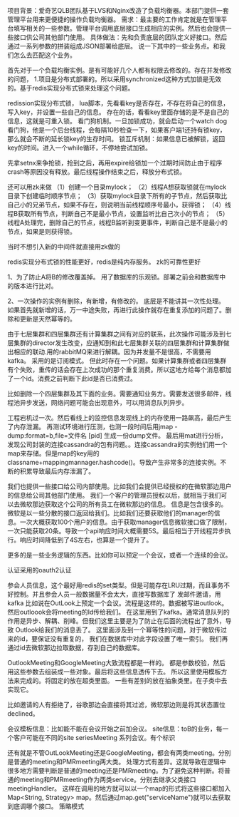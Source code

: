 项目背景：爱奇艺QLB团队基于LVS和Nginx改造了负载均衡器。本部门提供一套管理平台用来更便捷的操作负载均衡器。
需求：最主要的工作肯定就是在管理平台填写相关的一些参数。管理平台调用底层接口生成相应的实例。然后也会提供一些接口供公司其他部门使用。
具体做法：先和负责底层的团队定义好接口。然后通过一系列参数的拼装组成JSON部署给底层。
说一下其中的一些业务点。和我们怎么去匹配这个业务。

首先对于一个负载均衡实例。是有可能好几个人都有权限去修改的。存在并发修改的问题，
1.项目是分布式部署的。所以采用synchronized这种方式加锁是无效的。基于redis实现分布式锁来处理这个问题。

redission实现分布式锁，
lua脚本，先看看key是否存在，不存在将自己的信息，写入key，并设置一些自己的信息。
存在的话，看看key里面存储的是不是自己的信息，这就是可重入锁。
看门狗机制。一旦加锁成功，就会启动一个watch dog看门狗，他是一个后台线程，会每隔10秒检查一下，如果客户端1还持有锁key，那么就会不断的延长锁key的生存时间。
锁互斥机制：如果信息已被解锁，返回key的时间。进入一个while循环，不停地尝试加锁。

先拿setnx来争抢锁，抢到之后，再用expire给锁加一个过期时间防止由于程序crash等原因没有释放。最后线程操作结束之后，释放分布式锁。

还可以用zk来做
（1）创建一个目录mylock；
（2）线程A想获取锁就在mylock目录下创建临时顺序节点；
（3）获取mylock目录下所有的子节点，然后获取比自己小的兄弟节点，如果不存在，则说明当前线程顺序号最小，获得锁；
（4）线程B获取所有节点，判断自己不是最小节点，设置监听比自己次小的节点；
（5）线程A处理完，删除自己的节点，线程B监听到变更事件，判断自己是不是最小的节点，如果是则获得锁。

当时不想引入新的中间件就直接用zk做的

redis实现分布式锁的性能更好，redis是纯内存服务。
 zk的可靠性更好

1、为了防止A将B的修改覆盖掉。
用了数据库的乐观锁。部署之前会和数据库中的版本进行比对。


2、一次操作的实例有删除，有新增，有修改的。 底层是不能讲其一次性处理。
如果首先就新增的话，万一中途失败，再进行此操作就存在重复添加的问题了。删除和更新是天然幂等的。


由于七层集群和四层集群还有计算集群之间有对应的联系，此次操作可能涉及到七层集群的director发生改变，应通知到和此七层集群关联的四层集群和计算集群做出相应的联动.用的rabbitMQ来进行解耦。因为并发量不是很高，不需要用kafka。 采用的是订阅模式。
但此时存在一个问题。如果计算集群或者四层集群有个失败，重传的话会存在上次成功的那个重复消费。所以这地方给每个消息都加了一个id。消费之前判断下此id是否已消费过。


比如删除一个四层集群及其下面的业务。需要通知业务方。需要发送很多邮件，线程池异步发送，网络问题可能会出现意外，可以用消息队列异步。




工程宕机过一次。然后看线上的监控信息发现线上的内存使用一路飙高，最后产生了内存泄漏。
再测试环境进行压测，也测一段时间后用jmap -dump:format=b,file=文件名 [pid] 生成一份dump文件。
最后用mat进行分析，发现公司封装的连接cassandra的包有问题。。连接cassandra的实例他们用一个map来存储。但是map的key用的
classname+mappingmannager.hashcode()。导致产生非常多的连接实例。不断的积累导致最后内存泄漏了。


我们也提供一些接口给公司内部使用。比如我们会提供已经授权的在微软那边用户的信息给公司其他部门使用。
我们一个客户的管理员授权以后，就相当于我们可以去微软那边获取这个公司的所有员工在微软那边的信息。
信息是包含很多的。微软是以一些分散的接口返回给我们。比如我们还要获取他们的manager的信息。一次大概获取100个用户的信息。由于获取manager信息微软接口做了限制，一次只能获取20条。导致一个api响应时间大概需要5S。最后相当于开线程异步执行。响应时间降低到了4S左右，也算是一个提升了。


更多的是一些业务逻辑的东西。比如你可以预定一个会议，或者一个连续的会议。


认证采用的oauth2认证


参会人员信息，这个最好用redis的set类型。但是可能存在LRU过期，而且事务不好控制。并且参会人员一般数据量不会太大，直接写数据库了
发邮件邀请，用kafka
比如说在OutLook上预定一个会议。流程是这样的。数据被写进outlook。然后outloook会将meeting的Id传给我们。
在这里用到了kafka。通常消息队列的作用是异步、解耦、削峰。但我们这里主要是为了防止在后面的流程出了意外，导致
Outlook给我们的消息丢了。  这里面涉及到一个幂等性的问题，对于微软传过来的id，要保证没有重复的，
我们在数据库中对此字段设置了唯一索引。
我们再通过id去微软那边拉取数据，存到自己的数据库。


OutlookMeeting和GoogleMeeting大致流程都是一样的。 都是参数校验，然后用这些参数去组装成一些对象。最后将这些信息透传下去。
所以这里使用模板方法来完成的。将固定的放在超类里面。  一些有差别的放在抽象类里。在子类中去实现它。

比如邀请的人有拒绝了，谷歌那边会直接将其过滤，微软那边则是将其状态置位declined。

会议模板信息：比如能不能在会议开始之前加会议。
site信息：toB的业务，每一个客户可能在不同的site
seriesMeeting 系列会议。有个标识

还有就是不管OutLookMeeting还是GoogleMeeting，都会有两类meeting。分别是普通的meeting和PMRmeeting两大类。
处理方式有差异。这就导致在逻辑中很多地方需要判断是普通的meeting还是PMRmeeting。为了避免这种判断。将普通的meeting和PMRmeeting作为两类service。分别去继承父类接口meetingHandler。
这样在调用的地方就可以以一个map的形式将这些接口都加入Map<String, Strategy> map。然后通过map.get("serviceName")就可以去获取到底调哪个接口。      策略模式

